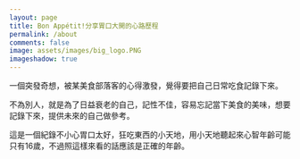 ```yaml
---
layout: page
title: Bon Appétit!分享胃口大開的心路歷程
permalink: /about
comments: false
image: assets/images/big_logo.PNG
imageshadow: true
---
```


一個突發奇想，被某美食部落客的心得激發，覺得要把自己日常吃食記錄下來。

不為別人，就是為了日益衰老的自己，記性不佳，容易忘記當下美食的美味，想要記錄下來，提供未來的自己做參考。

這是一個紀錄不小心胃口太好，狂吃東西的小天地，用小天地聽起來心智年齡可能只有16歲，不過照這樣來看的話應該是正確的年齡。
